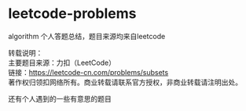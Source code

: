 # leetcode-problems
algorithm
个人答题总结，题目来源均来自leetcode 
  
转载说明：  
主要题目来源：力扣（LeetCode）  
链接：https://leetcode-cn.com/problems/subsets  
著作权归领扣网络所有。商业转载请联系官方授权，非商业转载请注明出处。

还有个人遇到的一些有意思的题目
